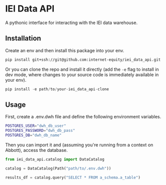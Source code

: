 # IEI Data API

A pythonic interface for interacting with the IEI data warehouse.

## Installation

Create an env and then install this package into your env.

```bash
pip install git+ssh://git@github.com:internet-equity/iei_data_api.git
```

Or you can clone the repo and install it directly (add the `-e` flag to install in dev mode, where changes to your source code is immediately available in your env).

```python
pip install -e path/to/your-iei_data_api-clone
```

## Usage

First, create a .env.dwh file and define the following environment variables.

```bash
POSTGRES_USER="dwh_db_user"
POSTGRES_PASSWORD="dwh_db_pass"
POSTGRES_DB="dwh_db_name"
```

Then you can import it and (assuming you're running from a context on Abbott), access the database.

```python
from iei_data_api.catalog import DataCatalog

catalog = DataCatalog(Path("path/to/.env.dwh"))

results_df = catalog.query("SELECT * FROM a_schema.a_table")
```
